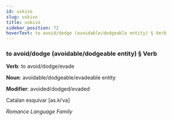 ```yaml
---
id: uskivo
slug: uskivo
title: uskivo
sidebar_position: 72
hoverText: to avoid/dodge (avoidable/dodgeable entity) § Verb
---
```


### to avoid/dodge (avoidable/dodgeable entity) § Verb

**Verb**: to avoid/dodge/evade

**Noun**: avoidable/dodgeable/evadeable entity

**Modifier**: avoided/dodged/evaded

Catalan esquivar [əs.kiˈva]

*Romance Language Family*